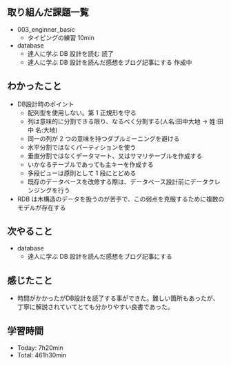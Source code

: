 ## 取り組んだ課題一覧
- 003_enginner_basic
  - タイピングの練習 10min
- database
  - 達人に学ぶ DB 設計を読む 読了
  - 達人に学ぶ DB 設計を読んだ感想をブログ記事にする 作成中
## わかったこと
- DB設計時のポイント
  - 配列型を使用しない。第 1 正規形を守る
  - 列は意味的に分割できる限り、なるべく分割する(人名:田中大地 → 姓:田中 名:大地)
  - 同一の列が 2 つの意味を持つダブルミーニングを避ける
  - 水平分割ではなくパーティションを使う
  - 垂直分割ではなくデータマート、又はサマリテーブルを作成する
  - いかなるテーブルであっても主キーを作成する
  - 多段ビューは原則として 1 段にとどめる
  - 既存のデータベースを改修する際は、データベース設計前にデータクレンジングを行う
- RDB は木構造のデータを扱うのが苦手で、この弱点を克服するために複数のモデルが存在する
## 次やること
- database
  - 達人に学ぶ DB 設計を読んだ感想をブログ記事にする
## 感じたこと
- 時間がかかったがDB設計を読了する事ができた。難しい箇所もあったが、丁寧に解説されていてとても分かりやすい良書であった。
## 学習時間
- Today: 7h20min
- Total: 461h30min